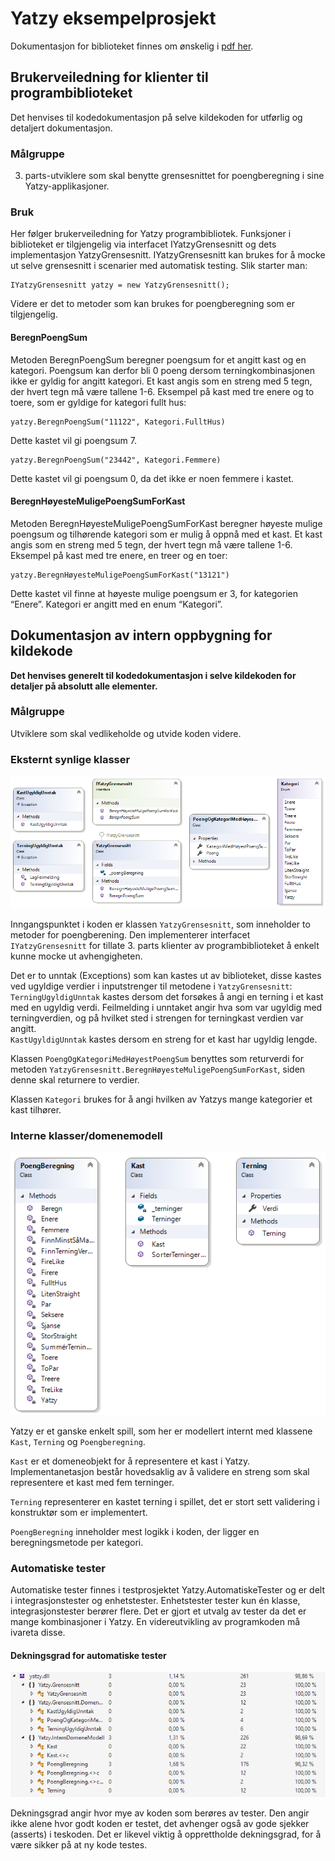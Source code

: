 # Yatzy eksempelprosjekt
Dokumentasjon for biblioteket finnes om ønskelig i 
[pdf her](https://github.com/sivesind/Yatzy/blob/master/Dokumentasjon%20av%20biblioteket%20Yatzy.pdf).

## Brukerveiledning for klienter til programbiblioteket 
Det henvises til kodedokumentasjon på selve kildekoden for utførlig og detaljert dokumentasjon.
### Målgruppe 
3. parts-utviklere som skal benytte grensesnittet for poengberegning i sine Yatzy-applikasjoner.
### Bruk
Her følger brukerveiledning for Yatzy programbibliotek. Funksjoner i biblioteket er tilgjengelig 
via interfacet IYatzyGrensesnitt og dets implementasjon YatzyGrensesnitt. IYatzyGrensesnitt kan 
brukes for å mocke ut selve grensesnitt i scenarier med automatisk testing. Slik starter man:

    IYatzyGrensesnitt yatzy = new YatzyGrensesnitt();

Videre er det to metoder som kan brukes for poengberegning som er tilgjengelig.
#### BeregnPoengSum
Metoden BeregnPoengSum beregner poengsum for et angitt kast og en kategori. Poengsum kan derfor bli 
0 poeng dersom terningkombinasjonen ikke er gyldig for angitt kategori. Et kast angis som en streng
med 5 tegn, der hvert tegn må være tallene 1-6. Eksempel på kast med tre enere og to toere, som er
gyldige for kategori fullt hus:

    yatzy.BeregnPoengSum("11122", Kategori.FulltHus)
Dette kastet vil gi poengsum 7.

    yatzy.BeregnPoengSum("23442", Kategori.Femmere)

Dette kastet vil gi poengsum 0, da det ikke er noen femmere i kastet.

#### BeregnHøyesteMuligePoengSumForKast 
Metoden BeregnHøyesteMuligePoengSumForKast beregner høyeste mulige poengsum og tilhørende kategori 
som er mulig å oppnå med et kast. Et kast angis som en streng med 5 tegn, der hvert tegn må være 
tallene 1-6. Eksempel på kast med tre enere, en treer og en toer:

    yatzy.BeregnHøyesteMuligePoengSumForKast("13121")

Dette kastet vil finne at høyeste mulige poengsum er 3, for kategorien “Enere”. Kategori er angitt 
med en enum “Kategori”.

## Dokumentasjon av intern oppbygning for kildekode
**Det henvises generelt til kodedokumentasjon i selve kildekoden for detaljer på absolutt alle elementer.**

### Målgruppe
Utviklere som skal vedlikeholde og utvide koden videre. 

### Eksternt synlige klasser
![Eksternt synlige klasser bilde](/images/eksterneklasser.png "Eksterne klasser")

Inngangspunktet i koden er klassen `YatzyGrensesnitt`, som inneholder to metoder for poengberening. 
Den implementerer interfacet `IYatzyGrensesnitt` for tillate 3. parts klienter av 
programbiblioteket å enkelt kunne mocke ut avhengigheten. 

Det er to unntak (Exceptions) som kan kastes ut av biblioteket, disse kastes ved ugyldige verdier 
i inputstrenger til metodene i `YatzyGrensesnitt`:  
`TerningUgyldigUnntak` kastes dersom det forsøkes å 
angi en terning i et kast med en ugyldig verdi. Feilmelding i unntaket angir hva som var ugyldig 
med terningverdien, og på hvilket sted i strengen for terningkast verdien var angitt.  
`KastUgyldigUnntak` kastes dersom en streng for et kast har ugyldig lengde. 

Klassen `PoengOgKategoriMedHøyestPoengSum` benyttes som returverdi for metoden 
`YatzyGrensesnitt.BeregnHøyesteMuligePoengSumForKast`, siden denne skal returnere to verdier.

Klassen `Kategori` brukes for å angi hvilken av Yatzys mange kategorier et kast tilhører.

### Interne klasser/domenemodell
![Interne klasser bilde](/images/interneklasser.png "Interne klasser")

Yatzy er et ganske enkelt spill, som her er modellert internt med klassene `Kast`, `Terning` og `Poengberegning`. 

`Kast` er et domeneobjekt for å representere et kast i Yatzy. Implementanetasjon består hovedsaklig av å
validere en streng som skal representere et kast med fem terninger.

`Terning` representerer en kastet terning i spillet, det er stort sett validering i konstruktør som er 
implementert.

`PoengBeregning` inneholder mest logikk i koden, der ligger en beregningsmetode per kategori.

### Automatiske tester
Automatiske tester finnes i testprosjektet Yatzy.AutomatiskeTester og er delt i integrasjonstester og 
enhetstester. Enhetstester tester kun én klasse, integrasjonstester berører flere. Det er gjort et utvalg
av tester da det er mange kombinasjoner i Yatzy. En videreutvikling av programkoden må ivareta disse.

#### Dekningsgrad for automatiske tester
![Dekningsgrad bilde](/images/dekningsgrad.png "Dekningsgrad")  

Dekningsgrad angir hvor mye av koden som berøres av tester. Den angir ikke alene hvor godt koden er 
testet, det avhenger også av gode sjekker (asserts) i teskoden. Det er likevel viktig å opprettholde
dekningsgrad, for å være sikker på at ny kode testes.


